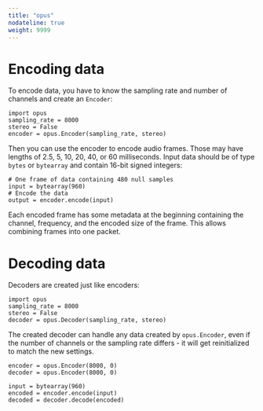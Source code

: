 ```yaml
---
title: "opus"
nodateline: true
weight: 9999
---
```


# Encoding data

To encode data, you have to know the sampling rate and number of channels and create an `Encoder`:

```
import opus
sampling_rate = 8000
stereo = False
encoder = opus.Encoder(sampling_rate, stereo)
```

Then you can use the encoder to encode audio frames. Those may have lengths of 2.5, 5, 10, 20, 40, or 60 milliseconds. Input data should be of type `bytes` or `bytearray` and contain 16-bit signed integers:

```
# One frame of data containing 480 null samples
input = bytearray(960)
# Encode the data
output = encoder.encode(input)
```

Each encoded frame has some metadata at the beginning containing the channel,
frequency, and the encoded size of the frame. This allows combining frames
into one packet.

# Decoding data

Decoders are created just like encoders:

```
import opus
sampling_rate = 8000
stereo = False
decoder = opus.Decoder(sampling_rate, stereo)
```

The created decoder can handle any data created by `opus.Encoder`, even if the
number of channels or the sampling rate differs - it will get reinitialized to
match the new settings.

```
encoder = opus.Encoder(8000, 0)
decoder = opus.Encoder(8000, 0)

input = bytearray(960)
encoded = encoder.encode(input)
decoded = decoder.decode(encoded)
```

